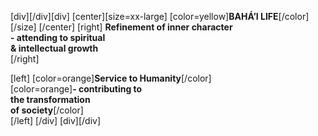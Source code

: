 [div][/div][div]
[center][size=xx-large]
[color=yellow]**BAHÁ’I LIFE**[/color]
[/size]
[/center]
[right]
**Refinement of inner character**  
  **- attending to spiritual   
  & intellectual growth**  
[/right]  

[left]
[color=orange]**Service to Humanity**[/color]  
  [color=orange]**- contributing to  
  the transformation  
  of society**[/color]  
[/left]
[/div]
[div][/div]
